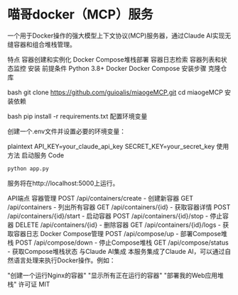# 喵哥docker（MCP）服务
一个用于Docker操作的强大模型上下文协议(MCP)服务器，通过Claude AI实现无缝容器和组合堆栈管理。

特点
容器创建和实例化
Docker Compose堆栈部署
容器日志检索
容器列表和状态监控
安装
前提条件
Python 3.8+
Docker
Docker Compose
安装步骤
克隆仓库

bash
git clone https://github.com/guioalis/miaogeMCP.git
cd miaogeMCP
安装依赖

bash
pip install -r requirements.txt
配置环境变量

创建一个.env文件并设置必要的环境变量：

plaintext
API_KEY=your_claude_api_key
SECRET_KEY=your_secret_key
使用方法
启动服务
Code
```bash
python app.py
```
服务将在http://localhost:5000上运行。

API端点
容器管理
POST /api/containers/create - 创建新容器
GET /api/containers - 列出所有容器
GET /api/containers/{id} - 获取容器详情
POST /api/containers/{id}/start - 启动容器
POST /api/containers/{id}/stop - 停止容器
DELETE /api/containers/{id} - 删除容器
GET /api/containers/{id}/logs - 获取容器日志
Docker Compose管理
POST /api/compose/up - 部署Compose堆栈
POST /api/compose/down - 停止Compose堆栈
GET /api/compose/status - 获取Compose堆栈状态
与Claude AI集成
本服务集成了Claude AI，可以通过自然语言处理来执行Docker操作。例如：

"创建一个运行Nginx的容器"
"显示所有正在运行的容器"
"部署我的Web应用堆栈"
许可证
MIT
